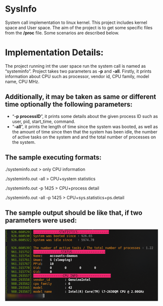 # SysInfo

System call implementation to linux kernel. This project includes kernel space and User space. The aim of the project is to get some specific files from the **/proc** file. Some scenarios are described below.


# Implementation Details:
The project running int the user space run the system call is named as “systeminfo”. Project takes two parameters as **-p** and **-all**. Firstly, it prints information about CPU such as processor, vendor id, CPU family, model name, CPU MHz.


## Additionally, it may be taken as same or different time optionally the following parameters:

 - “**-p processID**”, it prints some details about the given process ID such as user, pid,
start_time, command.
 - “**-all**”, it prints the length of time since the system was booted, as well as the amount of
time since then that the system has been idle, the number of active tasks on the system and
and the total number of processes on the system.

## The sample executing formats:
./systeminfo.out > only CPU information

./systeminfo.out -all > CPU+system statistics

./systeminfo.out -p 1425 > CPU+process detail

./systeminfo.out -all -p 1425 > CPU+sys.statistics+ps.detail

## The sample output should be like that, if two parameters were used:
![sample](screenshot)

